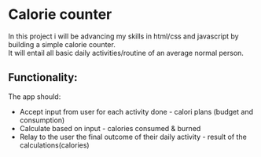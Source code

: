 # Calorie counter
In this project i will be advancing my skills in html/css and javascript by building a simple calorie counter.  
It will entail all basic daily activities/routine of an average normal person.  
## Functionality:
The app should:
- Accept input from user for each activity done - calori plans (budget and consumption)
- Calculate based on input - calories consumed  & burned
- Relay to the user the final outcome of their daily activity - result of the calculations(calories)
